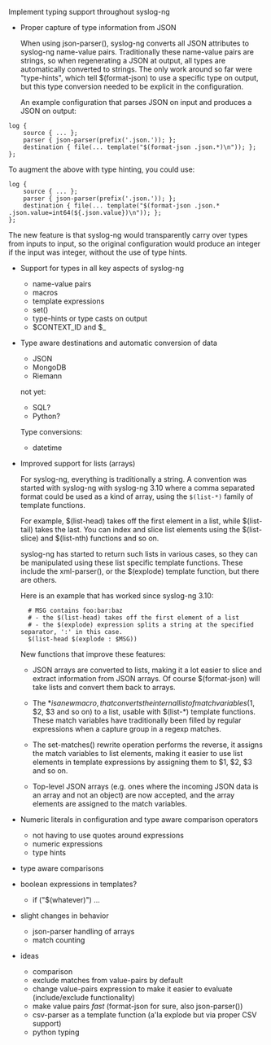 
Implement typing support throughout syslog-ng

* Proper capture of type information from JSON

  When using json-parser(), syslog-ng converts all JSON attributes to
  syslog-ng name-value pairs. Traditionally these name-value pairs are
  strings, so when regenerating a JSON at output, all types are
  automatically converted to strings. The only work around so far were
  "type-hints", which tell $(format-json) to use a specific type on output,
  but this type conversion needed to be explicit in the configuration.

  An example configuration that parses JSON on input and produces a JSON on
  output:

```
log {
    source { ... };
    parser { json-parser(prefix('.json.')); };
    destination { file(... template("$(format-json .json.*)\n")); };
};
```

  To augment the above with type hinting, you could use:

```
log {
    source { ... };
    parser { json-parser(prefix('.json.')); };
    destination { file(... template("$(format-json .json.* .json.value=int64(${.json.value})\n")); };
};
```

  The new feature is that syslog-ng would transparently carry over types
  from inputs to input, so the original configuration would produce an
  integer if the input was integer, without the use of type hints.

* Support for types in all key aspects of syslog-ng

  - name-value pairs
  - macros
  - template expressions
  - set()
  - type-hints or type casts on output
  - $CONTEXT_ID and $_

* Type aware destinations and automatic conversion of data

  - JSON
  - MongoDB
  - Riemann

  not yet:
  - SQL?
  - Python?

  Type conversions:
  - datetime

* Improved support for lists (arrays)

  For syslog-ng, everything is traditionally a string.  A convention was
  started with syslog-ng with syslog-ng 3.10 where a comma separated format
  could be used as a kind of array, using the `$(list-*)` family of template
  functions.

  For example, $(list-head) takes off the first element in a list, while
  $(list-tail) takes the last.  You can index and slice list elements using
  the $(list-slice) and $(list-nth) functions and so on.

  syslog-ng has started to return such lists in various cases, so they can
  be manipulated using these list specific template functions.  These
  include the xml-parser(), or the $(explode) template function, but there
  are others.

  Here is an example that has worked since syslog-ng 3.10:

  ```
    # MSG contains foo:bar:baz
    # - the $(list-head) takes off the first element of a list
    # - the $(explode) expression splits a string at the specified separator, ':' in this case.
    $(list-head $(explode : $MSG))
  ```

  New functions that improve these features:
    - JSON arrays are converted to lists, making it a lot easier to slice
      and extract information from JSON arrays.  Of course $(format-json)
      will take lists and convert them back to arrays.


    - The $* is a new macro, that converts the internal list of match
      variables ($1, $2, $3 and so on) to a list, usable with $(list-*)
      template functions.  These match variables have traditionally been
      filled by regular expressions when a capture group in a regexp
      matches.

    - The set-matches() rewrite operation performs the reverse, it assigns
      the match variables to list elements, making it easier to use list
      elements in template expressions by assigning them to $1, $2, $3 and
      so on.

    - Top-level JSON arrays (e.g.  ones where the incoming JSON data is an
      array and not an object) are now accepted, and the array elements are
      assigned to the match variables.

* Numeric literals in configuration and type aware comparison operators
  - not having to use quotes around expressions
  - numeric expressions
  - type hints

* type aware comparisons

* boolean expressions in templates?
  - if ("$(whatever)") ...

* slight changes in behavior
  - json-parser handling of arrays
  - match counting

* ideas
  - comparison
  - exclude matches from value-pairs by default
  - change value-pairs expression to make it easier to evaluate
    (include/exclude functionality)
  - make value pairs _fast_ (format-json for sure, also json-parser())
  - csv-parser as a template function (a'la explode but via proper CSV
    support)
  - python typing
